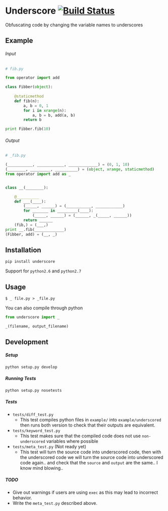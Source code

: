 Underscore  [![Build Status](https://secure.travis-ci.org/Doboy/Underscore.png?branch=master)](http://travis-ci.org/Doboy/Underscore)
==========
Obfuscating code by changing the variable names to underscores

## Example

###### Input
```python
# fib.py

from operator import add

class Fibber(object):
    
    @staticmethod
    def fib(n):
        a, b = 0, 1
        for i in xrange(n):
            a, b = b, add(a, b)
        return b

print Fibber.fib(10)
```

###### Output
```python
# _fib.py

(___________, ____________, _____________) = (0, 1, 10)
(________, _________, __________) = (object, xrange, staticmethod)
from operator import add as _


class __(________):

    @__________
    def ___(____):
        (_____, ______) = (___________, ____________)
        for _______ in _________(____):
            (_____, ______) = (______, _(_____, ______))
        return ______
    (fib,) = (___,)
print __.fib(_____________)
(Fibber, add) = (__, _)
```

## Installation
```
pip install underscore
```

Support for `python2.6` and `python2.7`

## Usage
```
$ _ file.py > _file.py
```
You can also compile through python
```python
from underscore import _

_(filename, output_filename)
```

## Development
##### Setup
```python setup.py develop```

##### Running Tests
```python setup.py nosetests```

##### Tests
* `tests/diff_test.py`
  * This test compiles python files in `example/` into `example/underscored` then runs both version to check that their outputs are equivalent.
* `tests/keyword_test.py`
  * This test makes sure that the compiled code does not use `non-underscored` variables where possible
* `tests/meta_test.py` (Not ready yet)
  * This test will turn the source code into underscored code, then with the underscored code we will turn the source code into underscored code again.. and check that the `source` and `output` are the same.. I know mind blowing..

##### TODO
* Give out warnings if users are using `exec` as this may lead to incorrect behavior.
* Write the `meta_test.py` described above.
